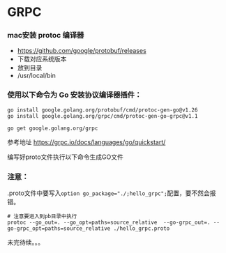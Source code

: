 
# GRPC

### mac安装 protoc 编译器
* https://github.com/google/protobuf/releases
* 下载对应系统版本
* 放到目录
* /usr/local/bin 


### 使用以下命令为 Go 安装协议编译器插件：
```shell
go install google.golang.org/protobuf/cmd/protoc-gen-go@v1.26
go install google.golang.org/grpc/cmd/protoc-gen-go-grpc@v1.1

go get google.golang.org/grpc
```

参考地址 https://grpc.io/docs/languages/go/quickstart/

编写好proto文件执行以下命令生成GO文件

### 注意：
.proto文件中要写入`option go_package="./;hello_grpc";`配置，要不然会报错。




```shell
# 注意要进入到pb目录中执行
protoc --go_out=. --go_opt=paths=source_relative  --go-grpc_out=. --go-grpc_opt=paths=source_relative ./hello_grpc.proto
```



[comment]: <> (在 proto 文件中定义生成的go文件包名)

[comment]: <> (```shell)

[comment]: <> (option go_package="/services"; // 指定包名 )

[comment]: <> (```)

[comment]: <> (进入 pbfiles 文件夹 执行以下命令)

[comment]: <> (```shell)

[comment]: <> (protoc --go_out=../ Prod.proto)

[comment]: <> (```)

[comment]: <> (将会在`services`目录下生成`Prod.pb.go`文件)

[comment]: <> (在proto文件中增加)

[comment]: <> (```protobuf)

[comment]: <> (service ProdService{)

[comment]: <> ( rpc GetProdStock &#40;ProdRequest&#41; returns &#40;ProdResponse&#41;;)

[comment]: <> (})

[comment]: <> (```)

[comment]: <> (执行以下命令生成文件 Prod_grpc.pb.go)

[comment]: <> (```shell)

[comment]: <> (protoc --go-grpc_out=../ Prod.proto)

[comment]: <> (```)

[comment]: <> (关于生成的这些东西有点乱 命令也是乱的不行)

[comment]: <> (更详细的资料看这里)

[comment]: <> (https://developers.google.com/protocol-buffers)

[comment]: <> (https://github.com/protocolbuffers/protobuf-go/releases/tag/v1.20.0#v1.20-generated-code)



未完待续。。。